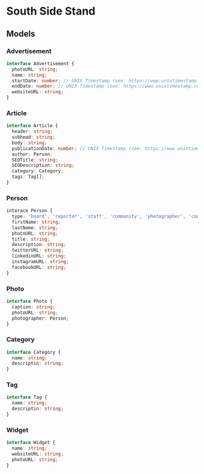 # South Side Stand

## Models

### Advertisement

```ts
interface Advertisement {
  photoURL: string;
  name: string;
  startDate: number; // UNIX Timestamp (see: https://www.unixtimestamp.com)
  endDate: number; // UNIX Timestamp (see: https://www.unixtimestamp.com)
  websiteURL: string;
}
```

### Article

```ts
interface Article {
  header: string;
  subhead: string;
  body: string;
  publicationDate: number; // UNIX Timestamp (see: https://www.unixtimestamp.com)
  author: Person;
  SEOTitle: string;
  SEODescription: string;
  category: Category;
  tags: Tag[];
}
```

### Person

```ts
interace Person {
  type: 'board', 'reporter', 'staff', 'community', 'photographer', 'contributor';
  firstName: string;
  lastName: string;
  photoURL: string;
  title: string;
  description: string;
  twitterURL: string;
  linkedinURL: string;
  instagramURL: string;
  facebookURL: string;
}
```

### Photo

```ts
interface Photo {
  caption: string;
  photoURL: string;
  photographer: Person;
}
```

### Category

```ts
interface Category {
  name: string;
  descriptin: string;
}
```


### Tag

```ts
interface Tag {
  name: string;
  descriptin: string;
}
```

### Widget

```ts
interface Widget {
  name: string;
  websiteURL: string;
  photoURL: string;
}
```
